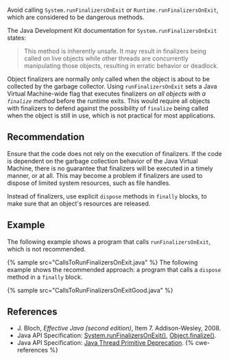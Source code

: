 Avoid calling `System.runFinalizersOnExit` or `Runtime.runFinalizersOnExit`, which are considered to be dangerous methods.

The Java Development Kit documentation for `System.runFinalizersOnExit` states:

> This method is inherently unsafe. It may result in finalizers being called on live objects while other threads are concurrently manipulating those objects, resulting in erratic behavior or deadlock.

Object finalizers are normally only called when the object is about to be collected by the garbage collector. Using `runFinalizersOnExit` sets a Java Virtual Machine-wide flag that executes finalizers *on all objects with a `finalize` method* before the runtime exits. This would require all objects with finalizers to defend against the possibility of `finalize` being called when the object is still in use, which is not practical for most applications.


## Recommendation
Ensure that the code does not rely on the execution of finalizers. If the code is dependent on the garbage collection behavior of the Java Virtual Machine, there is no guarantee that finalizers will be executed in a timely manner, or at all. This may become a problem if finalizers are used to dispose of limited system resources, such as file handles.

Instead of finalizers, use explicit `dispose` methods in `finally` blocks, to make sure that an object's resources are released.


## Example
The following example shows a program that calls `runFinalizersOnExit`, which is not recommended.

{% sample src="CallsToRunFinalizersOnExit.java" %}
The following example shows the recommended approach: a program that calls a `dispose` method in a `finally` block.

{% sample src="CallsToRunFinalizersOnExitGood.java" %}

## References
* J. Bloch, *Effective Java (second edition)*, Item 7. Addison-Wesley, 2008.
* Java API Specification: [System.runFinalizersOnExit()](https://docs.oracle.com/javase/10/docs/api/java/lang/System.html#runFinalizersOnExit-boolean-), [Object.finalize()](https://docs.oracle.com/javase/10/docs/api/java/lang/Object.html#finalize--).
* Java API Specification: [Java Thread Primitive Deprecation](https://docs.oracle.com/javase/10/docs/api/java/lang/doc-files/threadPrimitiveDeprecation.html).
{% cwe-references %}
